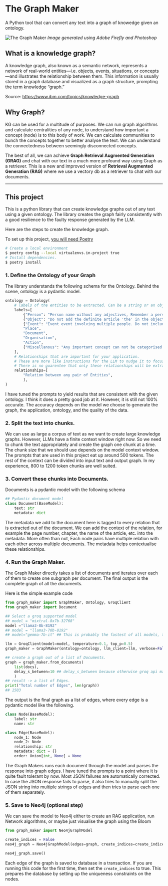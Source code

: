 # The Graph Maker

A Python tool that can convert any text into a graph of knowedge given an ontology.

![The Graph Maker](./assets/GraphMaker.png)
_Image generated using Adobe Firefly and Photoshop_

## What is a knowledge graph?

A knowledge graph, also known as a semantic network, represents a network of real-world entities—i.e. objects, events, situations, or concepts—and illustrates the relationship between them. This information is usually stored in a graph database and visualized as a graph structure, prompting the term knowledge “graph.”

Source: https://www.ibm.com/topics/knowledge-graph

## Why Graph?

KG can be used for a multitude of purposes. We can run graph algorithms and calculate centralities of any node, to understand how important a concept (node) is to this body of work. We can calculate communities to bunch the concepts together to better analyse the text. We can understand the connectedness between seemingly disconnected concepts.

The best of all, we can achieve **Graph Retrieval Augmented Generation (GRAG)** and chat with our text in a much more profound way using Graph as a retriever. This is a new and improved version of **Retrieval Augmented Generation (RAG)** where we use a vectory db as a retriever to chat with our documents.

---

## This project

This is a python library that can create knowledge graphs out of any text using a given ontology. The library creates the graph fairly consistently with a good resilience to the faulty response generated by the LLM.

Here are the steps to create the knowledge graph.

To set up this project, [you will need Poetry](https://python-poetry.org/docs/configuration/)

```zsh
# Create a local environment
$ poetry config --local virtualenvs.in-project true
# Install dependencies.
$ poetry install
```

### 1. Define the Ontology of your Graph

The library understands the following schema for the Ontology. Behind the scene, ontology is a pydantic model.

```python
ontology = Ontology(
    # labels of the entities to be extracted. Can be a string or an object, like the following.
    labels=[
        {"Person": "Person name without any adjectives, Remember a person may be references by their name or using a pronoun"},
        {"Object": "Do not add the definite article 'the' in the object name"},
        {"Event": "Event event involving multiple people. Do not include qualifiers or verbs like gives, leaves, works etc."},
        "Place",
        "Document",
        "Organisation",
        "Action",
        {"Miscellanous": "Any important concept can not be categorised with any other given label"},
    ],
    # Relationships that are important for your application.
    # These are more like instructions for the LLM to nudge it to focus on specific relationships.
    # There is no guarentee that only these relationships will be extracted, but some models do a good job overall at sticking to these relations.
    relationships=[
        "Relation between any pair of Entities",
        ],
)
```

I have tuned the prompts to yield results that are consistent with the given ontology.
I think it does a pretty good job at it. However, it is still not 100% accurate. The accuracy depends on the model we choose to generate the graph, the application, ontology, and the quality of the data.

### 2. Split the text into chunks.

We can use as large a corpus of text as we want to create large knowledge graphs. However, LLMs have a finite context window right now. So we need to chunk the text appropriately and create the graph one chunk at a time. The chunk size that we should use depends on the model context window. The prompts that are used in this project eat up around 500 tokens. The rest of the context can be divided into input text and output graph. In my experience, 800 to 1200 token chunks are well suited.

### 3. Convert these chunks into Documents.

Documents is a pydantic model with the following schema

```python
## Pydantic document model
class Document(BaseModel):
    text: str
    metadata: dict
```

The metadata we add to the document here is tagged to every relation that is extracted out of the document.
We can add the context of the relation, for example the page number, chapter, the name of the article, etc. into the metadata. More often than not, Each node pairs have multiple relation with each other across multiple documents. The metadata helps contextualise these relationships.

### 4. Run the Graph Maker.

The Graph Maker directly takes a list of documents and iterates over each of them to create one subgraph per document. The final output is the complete graph of all the documents.

Here is the simple example code

```python
from graph_maker import GraphMaker, Ontology, GroqClient
from graph_maker import Document

## Select a groq supported model
## model = "mixtral-8x7b-32768"
model ="llama3-8b-8192"
## model = "llama3-70b-8192"
## model="gemma-7b-it" ## This is probably the fastest of all models, though a tad inaccurate.

llm = GroqClient(model=model, temperature=0.1, top_p=0.5)
graph_maker = GraphMaker(ontology=ontology, llm_client=llm, verbose=False)

## create a graph out of a list of Documents.
graph = graph_maker.from_documents(
    list(docs),
    delay_s_between=10 ## delay_s_between because otherwise groq api maxes out pretty fast.
    )
## result -> a list of Edges.
print("Total number of Edges", len(graph))
## 1503
```

The output is the final graph as a list of edges, where every edge is a pydantic model like the following.

```python
class Node(BaseModel):
    label: str
    name: str

class Edge(BaseModel):
    node_1: Node
    node_2: Node
    relationship: str
    metadata: dict = {}
    order: Union[int, None] = None
```

The Graph Makers runs each document through the model and parses the response into graph edges.
I have tuned the prompts to a point where it is quite fault tolerant by now. Most JSON failures are automatically corrected. In case the JSON response fails to parse, it also tries to manually split the JSON string into multiple strings of edges and then tries to parse each one of them separately.

### 5. Save to Neo4j (optional step)

We can save the model to Neo4j either to create an RAG application, run Network algorithms, or maybe just visualise the graph using the Bloom

```python
from graph_maker import Neo4jGraphModel

create_indices = False
neo4j_graph = Neo4jGraphModel(edges=graph, create_indices=create_indices)

neo4j_graph.save()

```

Each edge of the graph is saved to database in a transaction. If you are running this code for the first time, then set the `create_indices` to true. This prepares the database by setting up the uniqueness constraints on the nodes.
